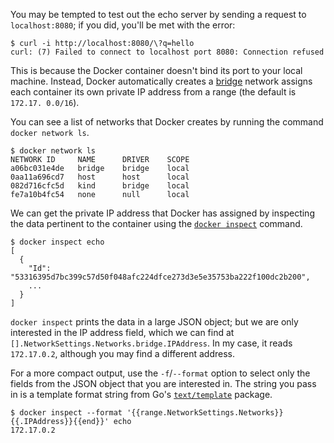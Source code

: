 
You may be tempted to test out the echo server by sending a request to `localhost:8080`; if you did, you'll be met with the error:

```console
$ curl -i http://localhost:8080/\?q=hello
curl: (7) Failed to connect to localhost port 8080: Connection refused
```

This is because the Docker container doesn't bind its port to your local machine. Instead, Docker automatically creates a [bridge](https://en.wikipedia.org/wiki/Bridging_(networking)) network assigns each container its own private IP address from a range (the default is `172.17. 0.0/16`).

You can see a list of networks that Docker creates by running the command `docker network ls`.

```console
$ docker network ls
NETWORK ID     NAME      DRIVER    SCOPE
a06bc031e4de   bridge    bridge    local
0aa11a696cd7   host      host      local
082d716cfc5d   kind      bridge    local
fe7a10b4fc54   none      null      local
```

We can get the private IP address that Docker has assigned by inspecting the data pertinent to the container using the [`docker inspect`](https://docs.docker.com/engine/reference/commandline/inspect/) command.

```console
$ docker inspect echo
[
  {
    "Id": "53316395d7bc399c57d50f048afc224dfce273d3e5e35753ba222f100dc2b200",
    ...
  }
]
```

`docker inspect` prints the data in a large JSON object; but we are only interested in the IP address field, which we can find at `[].NetworkSettings.Networks.bridge.IPAddress`. In my case, it reads `172.17.0.2`, although you may find a different address.

For a more compact output, use the `-f`/`--format` option to select only the fields from the JSON object that you are interested in. The string you pass in is a template format string from Go's [`text/template`](https://golang.org/pkg/text/template/) package.

```console
$ docker inspect --format '{{range.NetworkSettings.Networks}}{{.IPAddress}}{{end}}' echo
172.17.0.2
```
